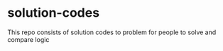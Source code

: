 # solution-codes
This repo consists of solution codes to problem for people to solve and compare logic 
